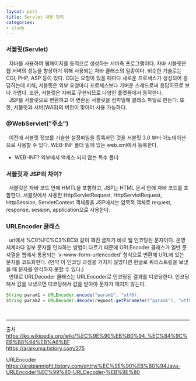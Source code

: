 ```yaml
---
layout: post
title: Servlet 내용 정리
categories:
- study
---
```


### 서블릿(Servlet)
&nbsp;&nbsp;자바를 사용하여 웹페이지를 동적으로 생성하는 서버측 프로그램이다. 자바 서블릿은 웹 서버의 성능을 향상하기 위해 사용되는 자바 클래스의 일종이다. 비슷한 기술로는 CGI, PHP, ASP 등이 있다. CGI는 요청이 있을 때마다 새로운 프로세스가 생성되어 응답하는데 비해, 서블릿은 외부 요청마다 프로세스보다 가벼운 스레드로써 응답하므로 보다 가볍다. 또한, 서블릿은 자바로 구현되므로 다양한 플랫폼에서 동작한다.  
&nbsp;&nbsp;JSP를 서블릿으로 변환하고 이 변환된 서블릿을 컴파일해 클래스 파일로 만든다. 또한, 서블릿과 서버(WAS)의 버전이 맞아야 사용 가능하다.  

### @WebServlet("주소")
&nbsp;&nbsp;이전에 서블릿 정보를 기술한 설정파일을 등록하던 것을 서블릿 3.0 부터 어노테이션으로 사용할 수 있다. WEB-INF 폴더 밑에 있는 web.xml에서 등록한다.
- WEB-INF? 외부에서 액세스 되지 않는 특수 폴더

### 서블릿과 JSP의 차이?
&nbsp;&nbsp;서블릿은 자바 코드 안에 HMTL을 포함하고, JSP는 HTML 문서 안에 자바 코드를 포함한다. 서블릿에서 사용한 HttpServletRequest, HttpServletRequest, HttpSession, ServletContext 객체들을 JSP에서는 암묵적 객체로 request, response, session, application으로 사용한다.

### URLEncoder 클래스
&nbsp;&nbsp;url에서 %C0%FC%C3%BC와 같이 깨진 글자가 바로 웹 인코딩된 문자이다. 운영체제마다 일부 문자를 인식하는 방법이 다르기 때문에 URLEncoder 클래스가 일반 문자열을 웹에서 통용되는 'x-www-form-urlencoded' 형식으로 변환해 URL에 있는 문자를 코드화한다. (만약 이 인코딩 과정을 거치지 않았다면 한글로 쿼리스트링을 보냈을 때 문자를 인식하지 못할 수 있다.)  
&nbsp;&nbsp;반대로 URLDecoder 클래스는 URLEncoder로 인코딩된 결과를 디코딩한다. 인코딩해서 값을 보냈으면 디코딩해서 값을 받아야 문자가 깨지지 않는다.  

```java
String param1 = URLEncoder.encode("param1", "utf8);    
String param2 = URLDecoder.decode(request.getParameter("param1"), "utf8");  
```
&nbsp;  

---
출처  
<https://ko.wikipedia.org/wiki/%EC%9E%90%EB%B0%94_%EC%84%9C%EB%B8%94%EB%A6%BF>  
<https://araikuma.tistory.com/275>

URLEncoder <https://arabiannight.tistory.com/entry/%EC%9E%90%EB%B0%94Java-URLEncoder%EC%99%80-URLDecoder-%EB%9E%80>
